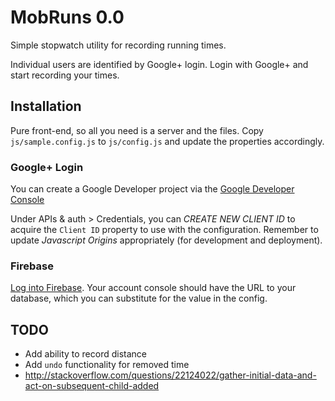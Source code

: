 # MobRuns 0.0

Simple stopwatch utility for recording running times.

Individual users are identified by Google+ login.  Login
with Google+ and start recording your times.

## Installation
Pure front-end, so all you need is a server and the files.
Copy `js/sample.config.js` to `js/config.js` and update
the properties accordingly.

### Google+ Login
You can create a Google Developer project via the
[Google Developer Console](https://console.developers.google.com/)

Under APIs & auth > Credentials, you can *CREATE NEW CLIENT
ID* to acquire the `Client ID` property to use with the
configuration.  Remember to update *Javascript Origins*
appropriately (for development and deployment).

### Firebase
[Log into Firebase](https://www.firebase.com/).  Your
account console should have the URL to your database,
which you can substitute for the value in the config.

## TODO
* Add ability to record distance
* Add `undo` functionality for removed time
* http://stackoverflow.com/questions/22124022/gather-initial-data-and-act-on-subsequent-child-added

